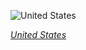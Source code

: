 
![United States](https://www.gstatic.com/prettyearth/assets/full/1883.jpg)

*[United States](https://www.google.com/maps/@33.641295,-84.425061,16z/data=!3m1!1e3)*
